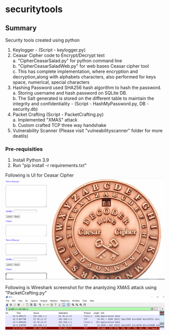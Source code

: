 # securitytools

## Summary
Security tools created using python
1. Keylogger - (Script - keylogger.py)
2. Ceasar Cipher code to Encrypt/Decrypt text <br>
   a. "CipherCeasarSalad.py" for python command line <br />
   b. "CipherCeasarSaladWeb.py" for web bases Ceasar cipher tool <br />
   c. This has complete implementation, where encryption and decryption,along with alphabets characters, also
   performed for keys space, numerical, special characters
3. Hashing Password used SHA256 hash algorithm to hash the password. <br />
   a. Storing username and hash password on SQLite DB. <br />
   b. The Salt generated is stored on the different table to maintain the integrity and confidentiality - 
   (Script - HashMyPassword.py, DB - security.db) <br />
4. Packet Crafting (Script - PacketCrafting.py)   <br />
   a. Implemented "XMAS" attack <br />
   b. Custom crafted TCP three way handshake
5. Vulnerability Scanner (Please visit "vulneabilityscanner" folder for more deatils)

### Pre-requisities
1. Install Python 3.9 
2. Run "pip install -r requirements.txt"

Following is UI for Ceasar Cipher
![alt text](https://github.com/virenukey/securitytools/blob/main/UI_For_Ceasar_Cipher.PNG?raw=true)

Following is Wireshark screenshot for the ananlyzing XMAS attack using "PacketCrafting.py"
![alt text](https://github.com/virenukey/securitytools/blob/main/xmas-attack.PNG?raw=true)
